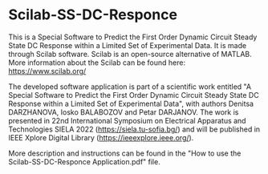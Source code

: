 # Scilab-SS-DC-Responce
This is a Special Software to Predict the First Order Dynamic Circuit Steady State DC Response within a Limited Set of Experimental Data. It is made through Scilab software.
Scilab is an open-source alternative of MATLAB. More information about the Scilab can be found here: https://www.scilab.org/

The developed software application is part of a scientific work entitled "A Special Software to Predict the First Order Dynamic Circuit Steady State DC Response within a Limited Set of Experimental Data", with authors Denitsa DARZHANOVA, Iosko BALABOZOV and Petar DARJANOV. The work is presented in 22nd International Symposium on Electrical Apparatus and Technologies SIELA 2022 (https://siela.tu-sofia.bg/) and will be published in IEEE Xplore Digital Library (https://ieeexplore.ieee.org/).

More description and instructions can be found in the "How to use the Scilab-SS-DC-Responce Application.pdf" file.
